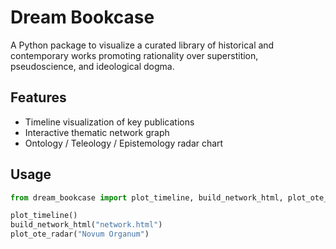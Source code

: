# Dream Bookcase

A Python package to visualize a curated library of historical and contemporary works promoting rationality over superstition, pseudoscience, and ideological dogma.

## Features

- Timeline visualization of key publications
- Interactive thematic network graph
- Ontology / Teleology / Epistemology radar chart

## Usage

```python
from dream_bookcase import plot_timeline, build_network_html, plot_ote_radar

plot_timeline()
build_network_html("network.html")
plot_ote_radar("Novum Organum")
```
